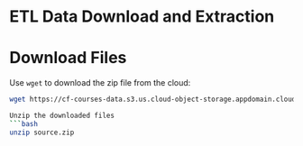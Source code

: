 # ETL Data Download and Extraction

# Download Files

Use `wget` to download the zip file from the cloud:

```bash
wget https://cf-courses-data.s3.us.cloud-object-storage.appdomain.cloud/IBMDeveloperSkillsNetwork-PY0221EN-SkillsNetwork/labs/module%206/Lab%20-%20Extract%20Transform%20Load/data/source.zip

Unzip the downloaded files
```bash
unzip source.zip